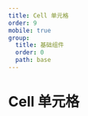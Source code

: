 ```yaml
---
title: Cell 单元格
order: 9
mobile: true
group:
  title: 基础组件
  order: 0
  path: base
---
```


# Cell 单元格

<code src="../demo/Cell.tsx"></code>
<API src="../src/Cell.tsx"></API>

